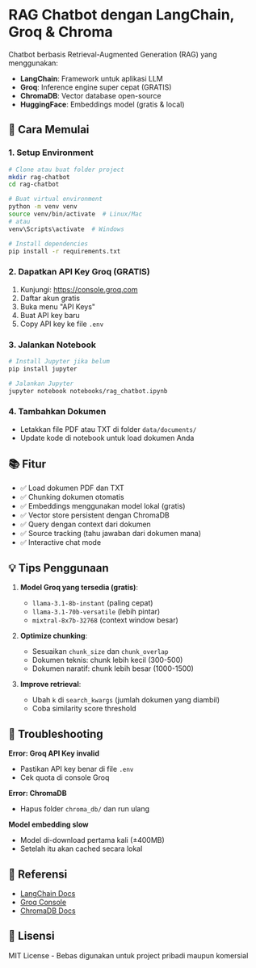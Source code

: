 # RAG Chatbot dengan LangChain, Groq & Chroma

Chatbot berbasis Retrieval-Augmented Generation (RAG) yang menggunakan:
- **LangChain**: Framework untuk aplikasi LLM
- **Groq**: Inference engine super cepat (GRATIS)
- **ChromaDB**: Vector database open-source
- **HuggingFace**: Embeddings model (gratis & local)

## 🚀 Cara Memulai

### 1. Setup Environment
```bash
# Clone atau buat folder project
mkdir rag-chatbot
cd rag-chatbot

# Buat virtual environment
python -m venv venv
source venv/bin/activate  # Linux/Mac
# atau
venv\Scripts\activate  # Windows

# Install dependencies
pip install -r requirements.txt
```

### 2. Dapatkan API Key Groq (GRATIS)

1. Kunjungi: https://console.groq.com
2. Daftar akun gratis
3. Buka menu "API Keys"
4. Buat API key baru
5. Copy API key ke file `.env`

### 3. Jalankan Notebook
```bash
# Install Jupyter jika belum
pip install jupyter

# Jalankan Jupyter
jupyter notebook notebooks/rag_chatbot.ipynb
```

### 4. Tambahkan Dokumen

- Letakkan file PDF atau TXT di folder `data/documents/`
- Update kode di notebook untuk load dokumen Anda

## 📚 Fitur

- ✅ Load dokumen PDF dan TXT
- ✅ Chunking dokumen otomatis
- ✅ Embeddings menggunakan model lokal (gratis)
- ✅ Vector store persistent dengan ChromaDB
- ✅ Query dengan context dari dokumen
- ✅ Source tracking (tahu jawaban dari dokumen mana)
- ✅ Interactive chat mode

## 💡 Tips Penggunaan

1. **Model Groq yang tersedia (gratis)**:
   - `llama-3.1-8b-instant` (paling cepat)
   - `llama-3.1-70b-versatile` (lebih pintar)
   - `mixtral-8x7b-32768` (context window besar)

2. **Optimize chunking**:
   - Sesuaikan `chunk_size` dan `chunk_overlap`
   - Dokumen teknis: chunk lebih kecil (300-500)
   - Dokumen naratif: chunk lebih besar (1000-1500)

3. **Improve retrieval**:
   - Ubah `k` di `search_kwargs` (jumlah dokumen yang diambil)
   - Coba similarity score threshold

## 🔧 Troubleshooting

**Error: Groq API Key invalid**
- Pastikan API key benar di file `.env`
- Cek quota di console Groq

**Error: ChromaDB**
- Hapus folder `chroma_db/` dan run ulang

**Model embedding slow**
- Model di-download pertama kali (±400MB)
- Setelah itu akan cached secara lokal

## 📖 Referensi

- [LangChain Docs](https://python.langchain.com/)
- [Groq Console](https://console.groq.com/)
- [ChromaDB Docs](https://docs.trychroma.com/)

## 📝 Lisensi

MIT License - Bebas digunakan untuk project pribadi maupun komersial